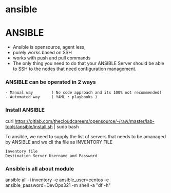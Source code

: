 # ansible

# ANSIBLE
- Ansible is opensource, agent less, 
- purely works based on SSH
- works with push and pull commands
- The only thing you need to do that your ANSIBLE Server should be able to SSH to the nodes that need configuration management.

### ANSIBLE can be operated in 2 ways
    - Manual way        ( No code approach and its 100% not recommended)
    - Automated way     ( YAML : playbooks )

### Install ANSIBLE 
curl https://gitlab.com/thecloudcareers/opensource/-/raw/master/lab-tools/ansible/install.sh | sudo bash

To ansible, we need to supply the list of servers that needs to be amanaged by ANSIBLE and we cll tha file as INVENTORY FILE

    Inventory file
    Destination Server Username and Password


### Ansible is all about module


ansible all -i inventory -e ansible_user=centos -e ansible_password=DevOps321 -m shell -a "df -h"
